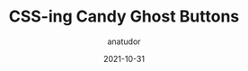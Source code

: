 ---
author: anatudor
date: 2021-10-31
hidden: true
publisher: css
tags:
  - css
target_url: https://css-tricks.com/css-ing-candy-ghost-buttons/
title: CSS-ing Candy Ghost Buttons
---